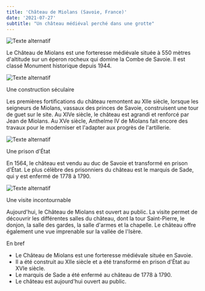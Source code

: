 ```yaml
---
title: 'Château de Miolans (Savoie, France)'
date: '2021-07-27'
subtitle: "Un château médiéval perché dans une grotte"
---
```


![Texte alternatif](../images/miolans/miolans1.jpg "Le labyrinthe de Malá skála")

Le Château de Miolans est une forteresse médiévale située à 550 mètres d'altitude sur un éperon rocheux qui domine la Combe de Savoie. Il est classé Monument historique depuis 1944.

![Texte alternatif](../images/miolans/miolans2.jpg "Le labyrinthe de Malá skála")

Une construction séculaire

Les premières fortifications du château remontent au XIIe siècle, lorsque les seigneurs de Miolans, vassaux des princes de Savoie, construisent une tour de guet sur le site. Au XIVe siècle, le château est agrandi et renforcé par Jean de Miolans. Au XVe siècle, Anthelme IV de Miolans fait encore des travaux pour le moderniser et l'adapter aux progrès de l'artillerie.

![Texte alternatif](../images/miolans/miolans3.jpg "Le labyrinthe de Malá skála")

Une prison d'État

En 1564, le château est vendu au duc de Savoie et transformé en prison d'État. Le plus célèbre des prisonniers du château est le marquis de Sade, qui y est enfermé de 1778 à 1790.

![Texte alternatif](../images/miolans/miolans4.jpg "Le labyrinthe de Malá skála")

Une visite incontournable

Aujourd'hui, le Château de Miolans est ouvert au public. La visite permet de découvrir les différentes salles du château, dont la tour Saint-Pierre, le donjon, la salle des gardes, la salle d'armes et la chapelle. Le château offre également une vue imprenable sur la vallée de l'Isère.

En bref

- Le Château de Miolans est une forteresse médiévale située en Savoie.
- Il a été construit au XIIe siècle et a été transformé en prison d'État au XVIe siècle.
- Le marquis de Sade a été enfermé au château de 1778 à 1790.
- Le château est aujourd'hui ouvert au public.